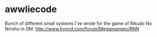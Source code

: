 # awwliecode
Bunch of different small systems I've wrote for the game of Rikudo No Ninshu in DM. http://www.byond.com/forum/Megamangeo/RNN
